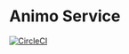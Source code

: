 # Animo Service

[![CircleCI](https://img.shields.io/circleci/project/github/revas/animo-service.svg?style=flat-square)](https://circleci.com/gh/revas/animo-service)